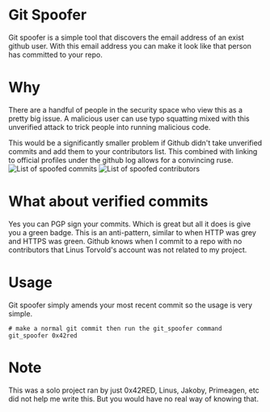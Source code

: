 # Git Spoofer
Git spoofer is a simple tool that discovers the email address of an exist github user.
With this email address you can make it look like that person has committed to your repo.

# Why
There are a handful of people in the security space who view this as a pretty big issue.
A malicious user can use typo squatting mixed with this unverified attack to trick people into running malicious code.

This would be a significantly smaller problem if Github didn't take unverified commits and add them to your contributors list.
This combined with linking to official profiles under the github log allows for a convincing ruse.
![List of spoofed commits](https://github.com/0x42red/git_spoofer/blob/main/commits.png?raw=true)
![List of spoofed contributors](https://github.com/0x42red/git_spoofer/blob/main/contrib.png?raw=true)

# What about verified commits
Yes you can PGP sign your commits.  Which is great but all it does is give you a green badge.  This is an anti-pattern, similar to when HTTP was grey and HTTPS was green.
Github knows when I commit to a repo with no contributors that Linus Torvold's account was not related to my project. 

# Usage
Git spoofer simply amends your most recent commit so the usage is very simple.
```
# make a normal git commit then run the git_spoofer command
git_spoofer 0x42red
```

# Note
This was a solo project ran by just 0x42RED, Linus, Jakoby, Primeagen, etc did not help me write this.  But you would have no real way of knowing that.
